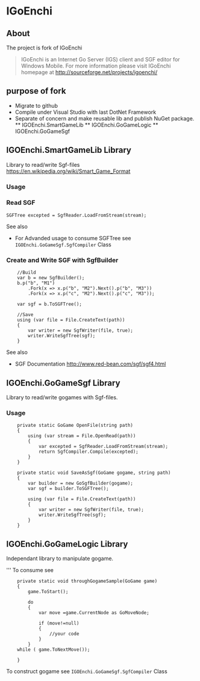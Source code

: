 # IGoEnchi

## About

The project is fork of IGoEnchi 

> IGoEnchi is an Internet Go Server (IGS) client and SGF editor 
> for Windows Mobile. For more information please visit IGoEnchi 
> homepage at  http://sourceforge.net/projects/igoenchi/

## purpose of fork

* Migrate to github
* Compile under Visual Studio with last DotNet Framework
* Separate of concern and make reusable lib and publish NuGet package.
** IGOEnchi.SmartGameLib
** IGOEnchi.GoGameLogic
** IGOEnchi.GoGameSgf

## IGOEnchi.SmartGameLib Library

Library to read/write Sgf-files https://en.wikipedia.org/wiki/Smart_Game_Format

### Usage

### Read SGF

```
SGFTree excepted = SgfReader.LoadFromStream(stream);
```

See also
* For Advanded usage to consume SGFTree see ```IGOEnchi.GoGameSgf.SgfCompiler``` Class

### Create and Write SGF with SgfBuilder
```
	//Build
    var b = new SgfBuilder();
    b.p("b", "M1")
        .Fork(x => x.p("b", "M2").Next().p("b", "M3"))
        .Fork(x => x.p("c", "M2").Next().p("c", "M3"));

	var sgf = b.ToSGFTree();

	//Save
    using (var file = File.CreateText(path))
    {
		var writer = new SgfWriter(file, true);
        writer.WriteSgfTree(sgf);
	}
```

See also
* SGF Documentation http://www.red-bean.com/sgf/sgf4.html


## IGOEnchi.GoGameSgf Library

Library to read/write gogames with Sgf-files.

### Usage

```
    private static GoGame OpenFile(string path)
    {
        using (var stream = File.OpenRead(path))
        {
            var excepted = SgfReader.LoadFromStream(stream);
            return SgfCompiler.Compile(excepted);
        }
    }

	private static void SaveAsSgf(GoGame gogame, string path)
    {
        var builder = new GoSgfBuilder(gogame);
        var sgf = builder.ToSGFTree();

        using (var file = File.CreateText(path))
        {
            var writer = new SgfWriter(file, true);
            writer.WriteSgfTree(sgf);
        }
    }
```

## IGOEnchi.GoGameLogic Library

Independant library to manipulate gogame.

'''
To consume see 

```
    private static void throughGogameSample(GoGame game)
    {
        game.ToStart();

        do
        {
            var move =game.CurrentNode as GoMoveNode;
                
            if (move!=null)
            {
                //your code
            }
        }
	while ( game.ToNextMove());

	}
```

To construct gogame see   ```IGOEnchi.GoGameSgf.SgfCompiler``` Class